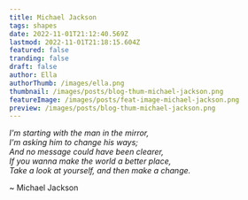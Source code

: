 ```yaml
---
title: Michael Jackson
tags: shapes
date: 2022-11-01T21:12:40.569Z
lastmod: 2022-11-01T21:18:15.604Z
featured: false
tranding: false
draft: false
author: Ella
authorThumb: /images/ella.png
thumbnail: /images/posts/blog-thum-michael-jackson.png
featureImage: /images/posts/feat-image-michael-jackson.png
preview: /images/posts/blog-thum-michael-jackson.png
---
```


*I'm starting with the man in the mirror,  
I'm asking him to change his ways;  
And no message could have been clearer,  
If you wanna make the world a better place,  
Take a look at yourself, and then make a change.* 
 
~ Michael Jackson